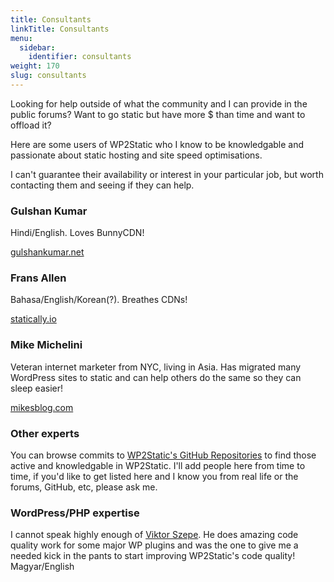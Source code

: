 ```yaml
---
title: Consultants
linkTitle: Consultants
menu:
  sidebar:
    identifier: consultants
weight: 170
slug: consultants
---
```


Looking for help outside of what the community and I can provide in the public forums? Want to go static but have more $ than time and want to offload it?

Here are some users of WP2Static who I know to be knowledgable and passionate about static hosting and site speed optimisations.

I can't guarantee their availability or interest in your particular job, but worth contacting them and seeing if they can help.

### Gulshan Kumar

Hindi/English. Loves BunnyCDN!

[gulshankumar.net](https://gulshankumar.net)

### Frans Allen

Bahasa/English/Korean(?). Breathes CDNs!

[statically.io](https://statically.io)

### Mike Michelini

Veteran internet marketer from NYC, living in Asia. Has migrated many WordPress sites to static and can help others do the same so they can sleep easier!

[mikesblog.com](https://mikesblog.com)


### Other experts

You can browse commits to [WP2Static's GitHub Repositories](https://github.com/szepeviktor) to find those active and knowledgable in WP2Static. I'll add people here from time to time, if you'd like to get listed here and I know you from real life or the forums, GitHub, etc, please ask me.

### WordPress/PHP expertise

I cannot speak highly enough of [Viktor Szepe](https://github.com/szepeviktor). He does amazing code quality work for some major WP plugins and was the one to give me a needed kick in the pants to start improving WP2Static's code quality! Magyar/English
